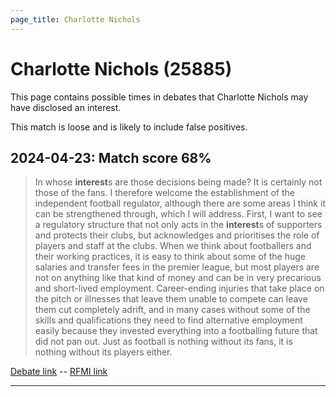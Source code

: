 ```yaml
---
page_title: Charlotte Nichols
---
```


# Charlotte Nichols  (25885)

This page contains possible times in debates that Charlotte Nichols may have disclosed an interest.

This match is loose and is likely to include false positives. 



## 2024-04-23: Match score 68%

>In whose **interest**s are those decisions being made? It is certainly not those of the fans. I therefore welcome the establishment of the independent football regulator, although there are some areas I think it can be strengthened through, which I will address. First, I want to see a regulatory structure that not only acts in the **interest**s of  supporters and protects their clubs, but acknowledges and prioritises the role of players and staff at the clubs. When we think about footballers and their working practices, it is easy to think about some of the huge salaries and transfer fees in the premier league, but most players are not on anything like that kind of money and can be in very precarious and short-lived employment. Career-ending injuries that take place on the pitch or illnesses that leave them unable to compete can leave them cut completely adrift, and in many cases without some of the skills and qualifications they need to find alternative employment easily because they invested everything into a footballing future that did not pan out. Just as football is nothing without its fans, it is nothing without its players either.

[Debate link](https://www.theyworkforyou.com/debates/?id=2024-04-23a.883.2)  --  [RFMI link](https://www.theyworkforyou.com/mp/25885/register)


---

